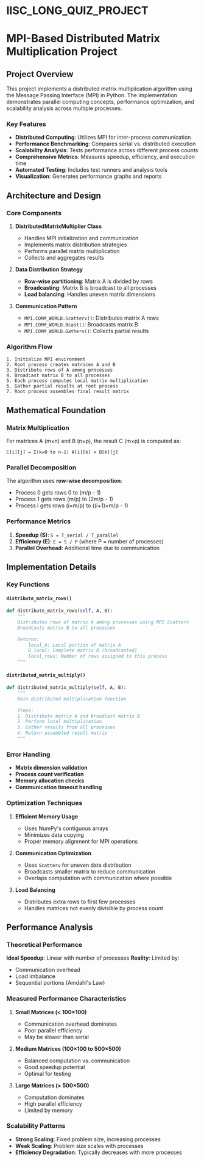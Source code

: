 # IISC_LONG_QUIZ_PROJECT

# MPI-Based Distributed Matrix Multiplication Project

## Project Overview

This project implements a distributed matrix multiplication algorithm using the Message Passing Interface (MPI) in Python. The implementation demonstrates parallel computing concepts, performance optimization, and scalability analysis across multiple processes.

### Key Features

- **Distributed Computing**: Utilizes MPI for inter-process communication
- **Performance Benchmarking**: Compares serial vs. distributed execution
- **Scalability Analysis**: Tests performance across different process counts
- **Comprehensive Metrics**: Measures speedup, efficiency, and execution time
- **Automated Testing**: Includes test runners and analysis tools
- **Visualization**: Generates performance graphs and reports

## Architecture and Design

### Core Components

1. **DistributedMatrixMultiplier Class**
   - Handles MPI initialization and communication
   - Implements matrix distribution strategies
   - Performs parallel matrix multiplication
   - Collects and aggregates results

2. **Data Distribution Strategy**
   - **Row-wise partitioning**: Matrix A is divided by rows
   - **Broadcasting**: Matrix B is broadcast to all processes
   - **Load balancing**: Handles uneven matrix dimensions

3. **Communication Pattern**
   - `MPI.COMM_WORLD.Scatterv()`: Distributes matrix A rows
   - `MPI.COMM_WORLD.Bcast()`: Broadcasts matrix B
   - `MPI.COMM_WORLD.Gatherv()`: Collects partial results

### Algorithm Flow

```
1. Initialize MPI environment
2. Root process creates matrices A and B
3. Distribute rows of A among processes
4. Broadcast matrix B to all processes
5. Each process computes local matrix multiplication
6. Gather partial results at root process
7. Root process assembles final result matrix
```

## Mathematical Foundation

### Matrix Multiplication

For matrices A (m×n) and B (n×p), the result C (m×p) is computed as:

```
C[i][j] = Σ(k=0 to n-1) A[i][k] × B[k][j]
```

### Parallel Decomposition

The algorithm uses **row-wise decomposition**:
- Process 0 gets rows 0 to (m/p - 1)
- Process 1 gets rows (m/p) to (2m/p - 1)
- Process i gets rows (i×m/p) to ((i+1)×m/p - 1)

### Performance Metrics

1. **Speedup (S)**: `S = T_serial / T_parallel`
2. **Efficiency (E)**: `E = S / P` (where P = number of processes)
3. **Parallel Overhead**: Additional time due to communication

## Implementation Details

### Key Functions

#### `distribute_matrix_rows()`
```python
def distribute_matrix_rows(self, A, B):
    """
    Distributes rows of matrix A among processes using MPI Scatterv
    Broadcasts matrix B to all processes
    
    Returns:
        local_A: Local portion of matrix A
        B_local: Complete matrix B (broadcasted)
        local_rows: Number of rows assigned to this process
    """
```

#### `distributed_matrix_multiply()`
```python
def distributed_matrix_multiply(self, A, B):
    """
    Main distributed multiplication function
    
    Steps:
    1. Distribute matrix A and broadcast matrix B
    2. Perform local multiplication
    3. Gather results from all processes
    4. Return assembled result matrix
    """
```

### Error Handling

- **Matrix dimension validation**
- **Process count verification**
- **Memory allocation checks**
- **Communication timeout handling**

### Optimization Techniques

1. **Efficient Memory Usage**
   - Uses NumPy's contiguous arrays
   - Minimizes data copying
   - Proper memory alignment for MPI operations

2. **Communication Optimization**
   - Uses `Scatterv` for uneven data distribution
   - Broadcasts smaller matrix to reduce communication
   - Overlaps computation with communication where possible

3. **Load Balancing**
   - Distributes extra rows to first few processes
   - Handles matrices not evenly divisible by process count

## Performance Analysis

### Theoretical Performance

**Ideal Speedup**: Linear with number of processes
**Reality**: Limited by:
- Communication overhead
- Load imbalance
- Sequential portions (Amdahl's Law)

### Measured Performance Characteristics

1. **Small Matrices (< 100×100)**
   - Communication overhead dominates
   - Poor parallel efficiency
   - May be slower than serial

2. **Medium Matrices (100×100 to 500×500)**
   - Balanced computation vs. communication
   - Good speedup potential
   - Optimal for testing

3. **Large Matrices (> 500×500)**
   - Computation dominates
   - High parallel efficiency
   - Limited by memory

### Scalability Patterns

- **Strong Scaling**: Fixed problem size, increasing processes
- **Weak Scaling**: Problem size scales with processes
- **Efficiency Degradation**: Typically decreases with more processes

